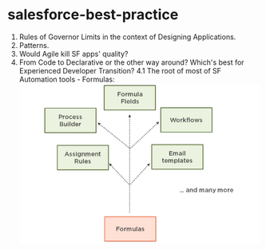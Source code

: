 # salesforce-best-practice

1. Rules of Governor Limits in the context of Designing Applications.
2. Patterns.
3. Would Agile kill SF apps' quality?
4. From Code to Declarative or the other way around? Which's best for Experienced Developer Transition?
  4.1 The root of most of SF Automation tools - Formulas:
      ![Screenshot](Screen%20Shot%202018-03-23%20at%209.33.21%20AM.png)

    
